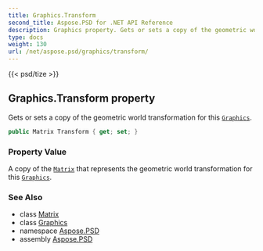 ```yaml
---
title: Graphics.Transform
second_title: Aspose.PSD for .NET API Reference
description: Graphics property. Gets or sets a copy of the geometric world transformation for this Graphics
type: docs
weight: 130
url: /net/aspose.psd/graphics/transform/
---
```

{{< psd/tize >}}
## Graphics.Transform property

Gets or sets a copy of the geometric world transformation for this [`Graphics`](../).

```csharp
public Matrix Transform { get; set; }
```

### Property Value

A copy of the [`Matrix`](../../matrix/) that represents the geometric world transformation for this [`Graphics`](../).

### See Also

* class [Matrix](../../matrix/)
* class [Graphics](../)
* namespace [Aspose.PSD](../../graphics/)
* assembly [Aspose.PSD](../../../)


